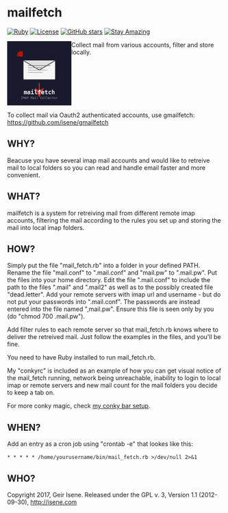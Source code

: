 # mailfetch

[![Ruby](https://img.shields.io/badge/Ruby-CC342D?style=flat&logo=ruby&logoColor=white)](https://www.ruby-lang.org/)
[![License](https://img.shields.io/badge/License-Public%20Domain-brightgreen.svg)](https://unlicense.org/)
[![GitHub stars](https://img.shields.io/github/stars/isene/mailfetch.svg)](https://github.com/isene/mailfetch/stargazers)
[![Stay Amazing](https://img.shields.io/badge/Stay-Amazing-blue.svg)](https://isene.org)

<img src="img/mailfetch_logo.svg" align="left" width="150" height="150"> Collect mail from various accounts, filter and store locally.
<br clear="left"/>

To collect mail via Oauth2 authenticated accounts, use gmailfetch:
https://github.com/isene/gmailfetch


## WHY?

Beacuse you have several imap mail accounts and would like to retreive mail to
local folders so you can read and handle email faster and more convenient.


## WHAT?

mailfetch is a system for retreiving mail from different remote imap accounts,
filtering the mail according to the rules you set up and storing the mail into
local imap folders.


## HOW?

Simply put the file "mail_fetch.rb" into a folder in your defined PATH. Rename
the file "mail.conf" to ".mail.conf" and "mail.pw" to ".mail.pw". Put the files
into your home directory.  Edit the file ".mail.conf" to include the path to
the files ".mail" and ".mail2" as well as to the possibly created file
"dead.letter". Add your remote servers with imap url and username - but do not
put your passwords into ".mail.conf".  The passwords are instead entered into
the file named ",mail.pw". Ensure this file is seen only by you 
(do "chmod 700 .mail.pw").

Add filter rules to each remote server so that mail_fetch.rb knows where to
deliver the retreived mail. Just follow the examples in the files, and you'll
be fine.

You need to have Ruby installed to run mail_fetch.rb.

My "conkyrc" is included as an example of how you can get visual notice of the
mail_fetch running, network being unreachable, inability to login to local imap 
or remote servers and new mail count for the mail folders you decide to keep a 
tab on.

For more conky magic, check [my conky bar setup](https://github.com/isene/conky).


## WHEN?

Add an entry as a cron job using "crontab -e" that lookes like this:
```
* * * * * /home/yourusername/bin/mail_fetch.rb >/dev/null 2>&1
```

## WHO?

Copyright 2017, Geir Isene. Released under the GPL v. 3, Version 1.1 (2012-09-30), http://isene.com

